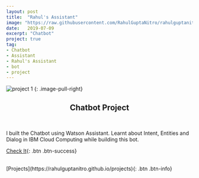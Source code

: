 ```yaml
---
layout: post
title:  "Rahul's Assistant"
image: "https://raw.githubusercontent.com/RahulGuptaNitro/rahulguptanitro.github.io/master/Assistant.png"
date:   2019-07-09
excerpt: "Chatbot"
project: true
tag:
- Chatbot
- Assistant
- Rahul's Assistant
- bot
- project
---
```


![project 1](https://raw.githubusercontent.com/RahulGuptaNitro/rahulguptanitro.github.io/master/Assistant.png)
{: .image-pull-right}

<center><h2>Chatbot Project</h2></center>

<br/> 

I built the Chatbot using Watson Assistant.
Learnt about Intent, Entities and Dialog in IBM Cloud Computing while building this bot.

[Check It](https://rahulguptanitro.github.io/assistant.html){: .btn .btn-success}

 
<br/>
[Projects](https://rahulguptanitro.github.io/projects){: .btn .btn-info}
